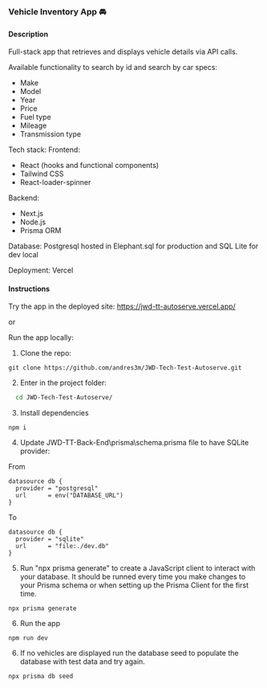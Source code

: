 ### Vehicle Inventory App 🚘

#### **Description**

Full-stack app that retrieves and displays vehicle details via API calls. 

Available functionality to search by id and search by car specs:
- Make
- Model
- Year
- Price
- Fuel type
- Mileage
- Transmission type

Tech stack:
Frontend:
- React (hooks and functional components)
- Tailwind CSS
- React-loader-spinner

Backend:
- Next.js
- Node.js
- Prisma ORM

Database: Postgresql hosted in Elephant.sql for production and SQL Lite for dev local

Deployment: Vercel


#### **Instructions**

Try the app in the deployed site: https://jwd-tt-autoserve.vercel.app/

or

Run the app locally:

1. Clone the repo:
```
git clone https://github.com/andres3m/JWD-Tech-Test-Autoserve.git
```
2. Enter in the project folder:
```bash
  cd JWD-Tech-Test-Autoserve/
```
3. Install dependencies
```
npm i
```
4. Update JWD-TT-Back-End\prisma\schema.prisma file to have SQLite provider:

From
```
datasource db {
  provider = "postgresql"
  url      = env("DATABASE_URL")
}
```
To
```
datasource db {
  provider = "sqlite"
  url      = "file:./dev.db"
}
```
5. Run "npx prisma generate" to create a JavaScript client to interact with your database. It should be runned every time you make changes to your Prisma schema or when setting up the Prisma Client for the first time.
```
npx prisma generate
```
6. Run the app
```
npm run dev
```
6. If no vehicles are displayed run the database seed to populate the database with test data and try again.
```
npx prisma db seed
```
